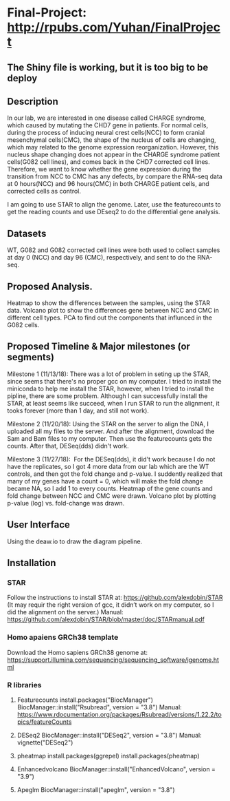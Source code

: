 # Final-Project: http://rpubs.com/Yuhan/FinalProject
## The Shiny file is working, but it is too big to be deploy 
## Description
In our lab, we are interested in one disease called CHARGE syndrome, which caused by mutating the CHD7 gene in patients. For normal cells, during the process of inducing neural crest cells(NCC) to form cranial mesenchymal cells(CMC), the shape of the nucleus of cells are changing, which may  related to the genome expression reorganization.  However, this nucleus shape changing does not appear in the CHARGE syndrome patient cells(G082 cell lines), and comes back in the CHD7 corrected cell lines. Therefore, we want to know whether the gene expression during the transition from NCC to CMC has any defects, by compare the RNA-seq data at 0 hours(NCC) and 96 hours(CMC) in both CHARGE patient cells, and corrected cells as control. 

I am going to use STAR to align the genome. Later, use the featurecounts to get the reading counts and use DEseq2 to do the differential gene analysis. 

## Datasets
WT, G082 and G082 corrected cell lines were both used to collect samples at day 0 (NCC) and day 96 (CMC), respectively, and sent to do the RNA-seq. 

## Proposed Analysis.  
Heatmap to show the differences between the samples, using the STAR data. 
Volcano plot to show the differences gene between NCC and CMC in different cell types. 
PCA to find out the components that influnced in the G082 cells.

## Proposed Timeline & Major milestones (or segments)
Milestone 1 (11/13/18): There was a lot of problem in seting up the STAR, since seems that there's no proper gcc on my computer. I tried to install the miniconda to help me install the STAR, however, when I tried to install the pipline, there are some problem. Although I can successfully install the STAR, at least seems like succeed, when I run STAR to run the alignment, it tooks forever (more than 1 day, and still not work). 

Milestone 2 (11/20/18): Using the STAR on the server to align the DNA, I uploaded all my files to the server. And after the alignment, download the Sam and Bam files to my computer. Then use the featurecounts gets the counts. After that, DESeq(dds) didn't work.

Milestone 3 (11/27/18):  For the DESeq(dds), it did't work because I do not have the replicates, so I got 4 more data from our lab which are the WT controls, and then got the fold change and p-value. I suddently realized that many of my genes have a count = 0, which will make the fold change became NA, so I add 1 to every counts. Heatmap of the gene counts and fold change between NCC and CMC were drawn. Volcano plot by plotting p-value (log) vs. fold-change was drawn.  

## User Interface
Using the deaw.io to draw the diagram pipeline.

## Installation
### STAR
Follow the instructions to install STAR at: https://github.com/alexdobin/STAR (It may requir the right version of gcc, it didn’t work on my computer, so I did the alignment on the server.) 
Manual: https://github.com/alexdobin/STAR/blob/master/doc/STARmanual.pdf

### Homo apaiens GRCh38 template
Download the Homo sapiens GRCh38 genome at: https://support.illumina.com/sequencing/sequencing_software/igenome.html

### R libraries
1. Featurecounts
     install.packages("BiocManager")
     BiocManager::install("Rsubread", version = "3.8")
Manual: https://www.rdocumentation.org/packages/Rsubread/versions/1.22.2/topics/featureCounts

2. DESeq2
     BiocManager::install("DESeq2", version = "3.8")
Manual: vignette("DESeq2")
     
3. pheatmap
     install.packages(ggrepel)
     install.packages(pheatmap)

4. Enhancedvolcano
     BiocManager::install("EnhancedVolcano", version = "3.9")
     
5. Apeglm
     BiocManager::install("apeglm", version = "3.8")
     
